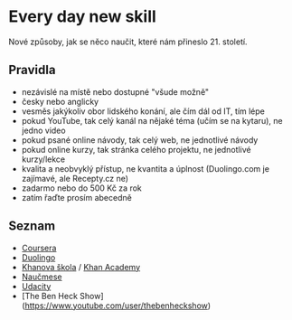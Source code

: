 # Every day new skill

Nové způsoby, jak se něco naučit, které nám přineslo 21. století.

## Pravidla

- nezávislé na místě nebo dostupné "všude možně"
- česky nebo anglicky
- vesměs jakýkoliv obor lidského konání, ale čím dál od IT, tím lépe
- pokud YouTube, tak celý kanál na nějaké téma (učím se na kytaru), ne jedno video
- pokud psané online návody, tak celý web, ne jednotlivé návody
- pokud online kurzy, tak stránka celého projektu, ne jednotlivé kurzy/lekce
- kvalita a neobvyklý přístup, ne kvantita a úplnost (Duolingo.com je zajímavé, ale Recepty.cz ne)
- zadarmo nebo do 500 Kč za rok
- zatím řaďte prosím abecedně

## Seznam

- [Coursera](https://www.coursera.org/)
- [Duolingo](https://www.duolingo.com/)
- [Khanova škola](https://khanovaskola.cz/) / [Khan Academy](https://www.khanacademy.org/)
- [Naučmese](http://www.naucmese.cz)
- [Udacity](https://www.udacity.com/)
- [The Ben Heck Show] (https://www.youtube.com/user/thebenheckshow)
